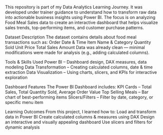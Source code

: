 This repository is part of my Data Analytics Learning Journey.
It was developed under trainer guidance to understand how to transform raw data into actionable business insights using Power BI.
The focus is on analyzing Food Meal Sales data to create an interactive dashboard that helps visualize sales trends, top-performing items, and customer purchase patterns.

Dataset Description
The dataset contains details about food meal transactions such as:
Order Date & Time
Item Name & Category
Quantity Sold
Unit Price
Total Sales Amount
Data was already clean — minimal modifications were made for analysis (e.g., adding calculated columns).

Tools & Skills Used
Power BI – Dashboard design, DAX measures, data modeling
Data Transformation – Creating calculated columns, date & time extraction
Data Visualization – Using charts, slicers, and KPIs for interactive exploration

Dashboard Features
The Power BI Dashboard includes:
KPI Cards – Total Sales, Total Quantity Sold, Average Order Value
Top Selling Meals – Bar chart of best-performing items
Slicers/Filters – Filter by date, category, or specific menu item

Learning Outcomes
From this project, I learned how to:
Load and transform data in Power BI
Create calculated columns & measures using DAX
Design an interactive and visually appealing dashboard
Use slicers and filters for dynamic analysis

